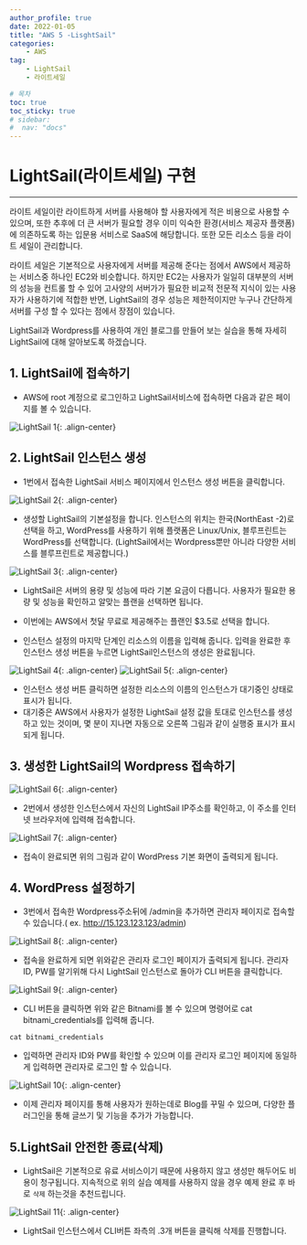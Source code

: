 ```yaml
---
author_profile: true
date: 2022-01-05
title: "AWS 5 -LisghtSail"
categories: 
    - AWS
tag: 
    - LightSail
    - 라이트세일

# 목차
toc: true  
toc_sticky: true 
# sidebar:
#  nav: "docs"
---
```


# LightSail(라이트세일) 구현

---


라이트 세일이란 라이트하게 서버를 사용해야 할 사용자에게 적은 비용으로 사용할 수 있으며, 또한 추후에 더 큰 서버가 필요할 경우 이미 익숙한 환경(서비스 제공자 플랫폼)에 의존하도록 하는 입문용 서비스로 SaaS에 해당합니다. 또한 모든 리소스 등을 라이트 세일이 관리합니다.


라이트 세일은 기본적으로 사용자에게 서버를 제공해 준다는 점에서 AWS에서 제공하는 서비스중 하나인 EC2와 비슷합니다. 하지만 EC2는 사용자가 일일히 대부분의 서버의 성능을 컨트롤 할 수 있어 고사양의 서버가가 필요한 비교적 전문적 지식이 있는 사용자가 사용하기에 적합한 반면, LightSail의 경우 성능은 제한적이지만 누구나 간단하게 서버를 구성 할 수 있다는 점에서 장점이 있습니다.

LightSail과 Wordpress를 사용하여 개인 블로그를 만들어 보는 실습을 통해 자세히 LightSail에 대해 알아보도록 하겠습니다.

## 1. LightSail에 접속하기

- AWS에 root 계정으로 로그인하고 LightSail서비스에 접속하면 다음과 같은 페이지를 볼 수 있습니다.

![LightSail 1](/assets/images/2022-01-05/AWS22.png){: .align-center}

## 2. LightSail 인스턴스 생성

- 1번에서 접속한 LightSail 서비스 페이지에서 인스턴스 생성 버튼을 클릭합니다.

![LightSail 2](/assets/images/2022-01-05/AWS23.png){: .align-center}

- 생성할 LightSail의 기본설정을 합니다. 인스턴스의 위치는 한국(NorthEast -2)로 선택을 하고, WordPress를 사용하기 위해 플랫폼은 Linux/Unix, 블루프린트는 WordPress를 선택합니다. (LightSail에서는 Wordpress뿐만 아니라 다양한 서비스를 블루프린트로 제공합니다.)

![LightSail 3](/assets/images/2022-01-05/AWS24.png){: .align-center}

- LightSail은 서버의 용량 및 성능에 따라 기본 요금이 다릅니다. 사용자가 필요한 용량 및 성능을 확인하고 알맞는 플랜을 선택하면 됩니다.

- 이번에는 AWS에서 첫달 무료로 제공해주는 플랜인 $3.5로 선택을 합니다.

- 인스턴스 설정의 마지막 단계인 리소스의 이름을 입력해 줍니다. 입력을 완료한 후 인스턴스 생성 버튼을 누르면 LightSail인스턴스의 생성은  완료됩니다.

![LightSail 4](/assets/images/2022-01-05/AWS25.png){: .align-center}
![LightSail 5](/assets/images/2022-01-05/AWS26.png){: .align-center}

- 인스턴스 생성 버튼 클릭하면 설정한 리소스의 이름의 인스턴스가 대기중인 상태로 표시가 됩니다. 
- 대기중은 AWS에서 사용자가 설정한 LightSail 설정 값을 토대로 인스턴스를 생성하고 있는 것이며, 몇 분이 지나면 자동으로 오른쪽 그림과 같이 실행중 표시가 표시되게 됩니다.

## 3. 생성한 LightSail의 Wordpress 접속하기

![LightSail 6](/assets/images/2022-01-05/AWS27.png){: .align-center}

- 2번에서 생성한 인스턴스에서 자신의 LightSail IP주소를 확인하고, 이 주소를 인터넷 브라우저에 입력해 접속합니다.

![LightSail 7](/assets/images/2022-01-05/AWS28.png){: .align-center}

- 접속이 완료되면 위의 그림과 같이 WordPress 기본 화면이 출력되게 됩니다. 

## 4. WordPress 설정하기

- 3번에서 접속한 Wordpress주소뒤에 /admin을 추가하면 관리자 페이지로 접속할 수 있습니다.( ex. http://15.123.123.123/admin)

![LightSail 8](/assets/images/2022-01-05/AWS29.png){: .align-center}

- 접속을 완료하게 되면 위와같은 관리자 로그인 페이지가 출력되게 됩니다. 관리자 ID, PW를 알기위해 다시 LightSail 인스턴스로 돌아가 CLI 버튼을 클릭합니다.

![LightSail 9](/assets/images/2022-01-05/AWS30.png){: .align-center}

- CLI 버튼을 클릭하면 위와 같은  Bitnami를 볼 수 있으며 명령어로 cat bitnami_credentials를 입력해 줍니다.

```
cat bitnami_credentials 
```

- 입력하면 관리자 ID와 PW를 확인할 수 있으며 이를 관리자 로그인 페이지에 동일하게 입력하면 관리자로 로그인 할 수 있습니다.

![LightSail 10](/assets/images/2022-01-05/AWS31.png){: .align-center}

 - 이제 관리자 페이지를 통해 사용자가 원하는데로 Blog를 꾸밀 수 있으며, 다양한 플러그인을 통해 글쓰기 및 기능을 추가가 가능합니다.

## 5.LightSail 안전한 종료(삭제)

- LightSail은 기본적으로 유료 서비스이기 때문에 사용하지 않고 생성만 해두어도 비용이 청구됩니다. 지속적으로 위의 실습 예제를 사용하지 않을 경우 예제 완료 후 바로 `삭제` 하는것을 추천드립니다.

![LightSail 11](/assets/images/2022-01-05/AWS32.png){: .align-center}

- LightSail 인스턴스에서 CLI버튼 좌측의 .3개 버튼을 클릭해 삭제를 진행합니다.

​